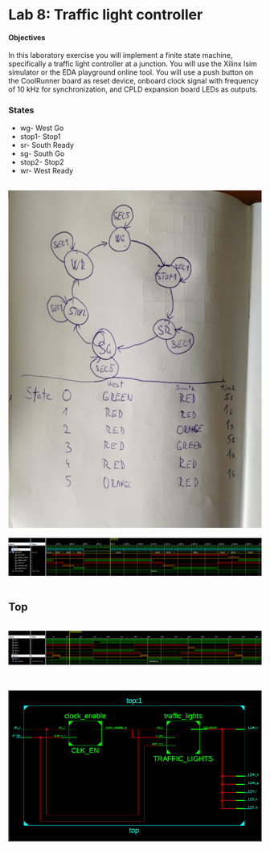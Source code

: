# Lab 8: Traffic light controller

#### Objectives

In this laboratory exercise you will implement a finite state machine, specifically a traffic light controller at a junction. You will use the Xilinx Isim simulator or the EDA playground online tool. You will use a push button on the CoolRunner board as reset device, onboard clock signal with frequency of 10&nbsp;kHz for synchronization, and CPLD expansion board LEDs as outputs.

### States
- wg- West Go
- stop1- Stop1
- sr- South Ready
- sg- South Go
- stop2- Stop2
- wr- West Ready

&nbsp;
    ![states](../../Images/states.jpg)
    &nbsp;
&nbsp;
    ![simulation_traffic_lights](../../Images/traffic_lights.png)
    &nbsp;
    

## Top

&nbsp;
    ![simulation_leds](../../Images/traffic_seconds.png)
    &nbsp;
    
&nbsp;
    ![top](../../Images/traffic_sch.png)
    &nbsp;  
    

  
